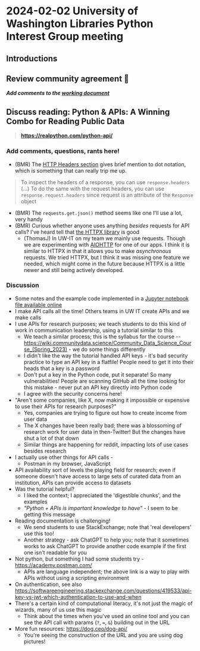 # 2024-02-02 University of Washington Libraries Python Interest Group meeting

## Introductions

## Review community agreement 🤝
***Add comments to the [working document](https://docs.google.com/document/d/1Hgx4cfDhR_BDKSzUB-vDKso422DV0zg2lvtnN66PW6E/edit?usp=sharing)***

## Discuss reading: Python & APIs: A Winning Combo for Reading Public Data
> **https://realpython.com/python-api/**

### Add comments, questions, rants here!
- (BMR) The [HTTP Headers section](https://realpython.com/python-api/#http-headers) gives brief mention to dot notation, which is something that can really trip me up.

> To inspect the headers of a response, you can use `response.headers` (...) To do the same with the request headers, you can use `response.request.headers` since request is an attribute of the `Response` object

- (BMR) The `requests.get.json()` method seems like one I'll use a lot, very handy
- (BMR) Curious whether anyone uses anything *besides* requests for API calls? I've heard tell that [the HTTPX library](https://www.python-httpx.org/) is good
    - (ThomasJ) In UW-IT on my team we mainly use requests. Though we are experimenting with [AIOHTTP](https://docs.aiohttp.org/en/stable/) for one of our apps. I think it is similar to HTTPX in that it allows you to make _asynchronous_ requests. We tried HTTPX, but I think it was missing one feature we needed, which might come in the future because HTTPX is a little newer and still being actively developed.

### Discussion
- Some notes and the example code implemented in a [Jupyter notebook file available online](https://gist.github.com/briesenberg07/f0821bd4218751ce038470a2b9392423)
- I make API calls all the time! Others teams in UW IT create APIs and we make calls
- I use APIs for research purposes; we teach students to do this kind of work in communication leadership, using a tutorial similar to this
    - We teach a similar process; this is the syllabus for the course -- https://wiki.communitydata.science/Community_Data_Science_Course_(Spring_2023) - we do some things differently
    - I didn't like the way the tutorial handled API keys - it's bad security practice to type an API key in a flatfile! People need to get it into their heads that a key is a password
    - Don't put a key in the Python code, put it separate! So many vulnerabilities! People are scanning GitHub all the time looking for this mistake - never put an API key directly into Python code 
    - I agree with the security concerns here! 
- "Aren't some companies, like X, now making it impossible or expensive to use their APIs for research purposes?"
    - Yes, companies are trying to figure out how to create income from user data
    - The X changes have been really bad; there was a blossoming of research work for user data in then-Twitter! But the changes have shut a lot of that down
    - Similar things are happening for reddit, impacting lots of use cases besides research
- I actually use other things for API calls - 
    - Postman in my browser, JavaScript 
- API availability sort of levels the playing field for research; even if someone doesn't have access to large sets of curated data from an institution, APIs can provide access to datasets 
- Was the tutorial helpful?
    - I liked the context; I appreciated the 'digestible chunks', and the examples
    - *"Python + APIs is important knowledge to have"* - I seem to be getting this message
- Reading documentation is challenging!
    - We send students to use StackExchange; note that 'real developers' use this too!
    - Another strategy - ask ChatGPT to help you; note that it sometimes works to ask ChatGPT to provide another code example if the first one isn't readable for you
- Not python, but something I had some students try - https://academy.postman.com/
    - APIs are language independent; the above link is a way to play with APIs without using a scripting environment
- On authentication, see also https://softwareengineering.stackexchange.com/questions/419533/api-key-vs-jwt-which-authentication-to-use-and-when
- There's a certain kind of computational literacy, it's not just the magic of wizards, many of us use this magic
    - Think about the times when you've used an online tool and you can see the API call with params (`?`, `=`, `&`) building out in the URL
- More fun resources: https://dog.ceo/dog-api/
    - You're seeing the construction of the URL and you are using dog pictures!





